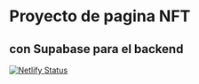 # Proyecto de pagina NFT 

## con Supabase para el backend


[![Netlify Status](https://api.netlify.com/api/v1/badges/43757849-0236-410a-b2e6-e00fcb71b784/deploy-status)](https://app.netlify.com/sites/proyectoweb3nft/deploys)
